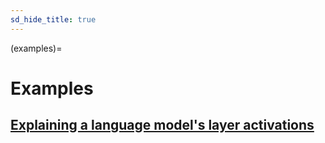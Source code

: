 ```yaml
---
sd_hide_title: true
---
```

(examples)=
# Examples
  

## <a href="/explainer/examples/model_layers.html#explaining-a-language-model-s-layer-activations">Explaining a language model's layer activations</a>
